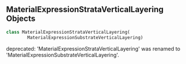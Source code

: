 ## MaterialExpressionStrataVerticalLayering Objects

```python
class MaterialExpressionStrataVerticalLayering(
        MaterialExpressionSubstrateVerticalLayering)
```

deprecated: 'MaterialExpressionStrataVerticalLayering' was renamed to 'MaterialExpressionSubstrateVerticalLayering'.

<a id="unreal.MaterialExpressionSubstrateAdd"></a>